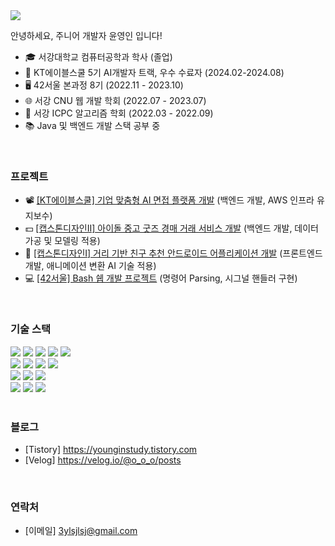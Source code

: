 <img src="https://capsule-render.vercel.app/api?type=venom&color=gradient&customColorList=26&height=150&text=%20@YounginYoon%20&animation=&fontColor=ffffff&fontSize=35&fontAlignY=52" />

<br/>

안녕하세요, 주니어 개발자 윤영인 입니다!

- 🎓 서강대학교 컴퓨터공학과 학사 (졸업)
- 🤖 KT에이블스쿨 5기 AI개발자 트랙, 우수 수료자 (2024.02-2024.08)
- 🖥️ 42서울 본과정 8기 (2022.11 - 2023.10)
- 🌐 서강 CNU 웹 개발 학회 (2022.07 - 2023.07)
- 🧬 서강 ICPC 알고리즘 학회 (2022.03 - 2022.09)
- 📚 Java 및 백엔드 개발 스택 공부 중

<br/>

### 프로젝트
- 📽️ [[KT에이블스쿨] 기업 맞춤형 AI 면접 플랫폼 개발](https://github.com/YounginYoon/AIT_Backend) (백엔드 개발, AWS 인프라 유지보수)
- 💵 [[캡스톤디자인II] 아이돌 중고 굿즈 경매 거래 서비스 개발](https://github.com/YounginYoon/Fandolee) (백엔드 개발, 데이터 가공 및 모델링 적용)
- 📱 [[캡스톤디자인I] 거리 기반 친구 추천 안드로이드 어플리케이션 개발](https://github.com/YounginYoon/FFU) (프론트엔드 개발, 애니메이션 변환 AI 기술 적용)
- 💻 [[42서울] Bash 쉡 개발 프로젝트](https://github.com/YounginYoon/minishell) (명령어 Parsing, 시그널 핸들러 구현)

<br/>

### 기술 스택

<div>
  <img src="https://img.shields.io/badge/Java-007396?style=flat-square&logo=OpenJDK&logoColor=white">
  <img src="https://img.shields.io/badge/C-A8B9CC?style=flat-square&logo=C&logoColor=white"/>
  <img src="https://img.shields.io/badge/C++-00599C?style=flat-square&logo=C++&logoColor=white"/>
  <img src="https://img.shields.io/badge/Python-3776AB?style=flat-square&logo=python&logoColor=white"/>
  <img src="https://img.shields.io/badge/JavaScript-F7DF1E?style=flat-square&logo=javascript&logoColor=black"/>
  <br/>
  <img src="https://img.shields.io/badge/Spring Boot-6DB33F?style=flat-square&logo=springboot&logoColor=white">
  <img src="https://img.shields.io/badge/AWS%20EC2-FF9900?style=flat-square&logo=Amazon%20EC2&logoColor=white">
  <img src="https://img.shields.io/badge/MySQL-4479A1?style=flat-square&logo=MySQL&logoColor=white"/> 
  <img src="https://img.shields.io/badge/Redis-DC382D?style=flat-square&logo=Redis&logoColor=white"/> 
  <br/>
  <img src="https://img.shields.io/badge/CSS-1572B6?style=flat-square&logo=css3&logoColor=white"/>
  <img src="https://img.shields.io/badge/HTML-E34F26?style=flat-square&logo=html5&logoColor=white"/>
  <img src="https://img.shields.io/badge/React-61DAFB?style=flat-square&logo=React&logoColor=black"/>
  <br/>
  <img src="https://img.shields.io/badge/Firebase-DD2C00?style=flat-square&logo=firebase&logoColor=white"/>
  <img src="https://img.shields.io/badge/Git-F05032?style=flat-square&logo=git&logoColor=white"/>
  <img src="https://img.shields.io/badge/GitHub-181717?style=flat-square&logo=github&logoColor=white"/>
</div>
<br/>

### 블로그
- [Tistory] https://younginstudy.tistory.com
- [Velog] https://velog.io/@o_o_o/posts

<br/>

### 연락처
- [이메일] 3ylsjlsj@gmail.com

